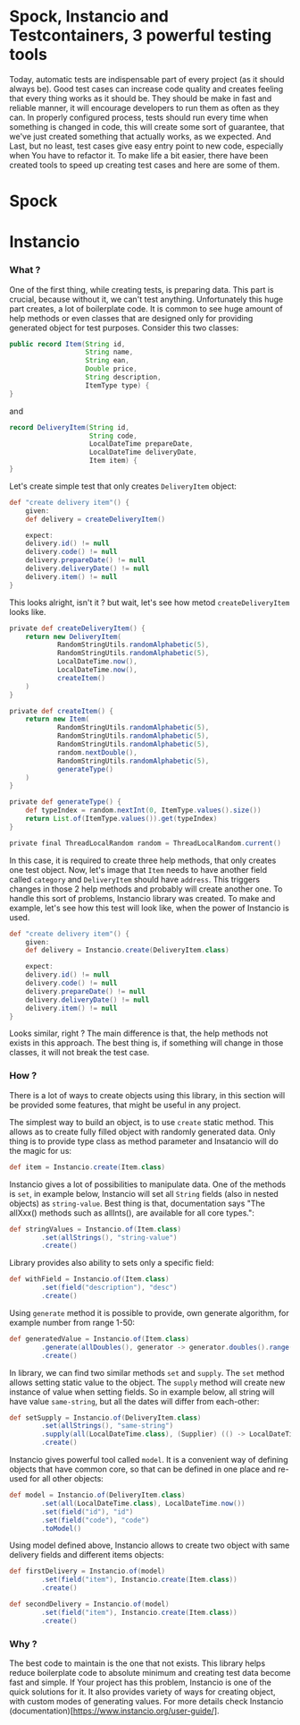 # Spock, Instancio and Testcontainers, 3 powerful testing tools

Today, automatic tests are indispensable part of every project (as it should always be). Good test cases can increase
code quality and creates feeling that every thing works as it should be. They should be make in fast and reliable
manner, it will encourage developers to run them as often as they can. In properly configured process, tests should
run every time when something is changed in code, this will create some sort of guarantee, that we've just created
something that actually works, as we expected. And Last, but no least, test cases give easy entry point to new code,
especially when You have to refactor it. To make life a bit easier, there have been created tools to speed up creating
test cases and here are some of them.

# Spock

# Instancio

### What ?

One of the first thing, while creating tests, is preparing data. This part is crucial, because without it, we can't test
anything. Unfortunately this huge part creates, a lot of boilerplate code. It is common to see huge amount of help
methods or even classes that are designed only for providing generated object for test purposes. Consider this two
classes:

```java
public record Item(String id,
                   String name,
                   String ean,
                   Double price,
                   String description,
                   ItemType type) {
}
```

and

```java
record DeliveryItem(String id,
                    String code,
                    LocalDateTime prepareDate,
                    LocalDateTime deliveryDate,
                    Item item) {
}
```

Let's create simple test that only creates `DeliveryItem` object:

```groovy
def "create delivery item"() {
    given:
    def delivery = createDeliveryItem()

    expect:
    delivery.id() != null
    delivery.code() != null
    delivery.prepareDate() != null
    delivery.deliveryDate() != null
    delivery.item() != null
}
```

This looks alright, isn't it ? but wait, let's see how metod `createDeliveryItem` looks like.

```groovy
private def createDeliveryItem() {
    return new DeliveryItem(
            RandomStringUtils.randomAlphabetic(5),
            RandomStringUtils.randomAlphabetic(5),
            LocalDateTime.now(),
            LocalDateTime.now(),
            createItem()
    )
}

private def createItem() {
    return new Item(
            RandomStringUtils.randomAlphabetic(5),
            RandomStringUtils.randomAlphabetic(5),
            RandomStringUtils.randomAlphabetic(5),
            random.nextDouble(),
            RandomStringUtils.randomAlphabetic(5),
            generateType()
    )
}

private def generateType() {
    def typeIndex = random.nextInt(0, ItemType.values().size())
    return List.of(ItemType.values()).get(typeIndex)
}

private final ThreadLocalRandom random = ThreadLocalRandom.current()
```

In this case, it is required to create three help methods, that only creates one test object. Now, let's image
that `Item` needs to have another field called `category` and `DeliveryItem` should have `address`. This triggers
changes
in those 2 help methods and probably will create another one. To handle this sort of problems, Instancio library was
created. To make and example, let's see how this test will look like, when the power of Instancio is used.

```groovy
def "create delivery item"() {
    given:
    def delivery = Instancio.create(DeliveryItem.class)

    expect:
    delivery.id() != null
    delivery.code() != null
    delivery.prepareDate() != null
    delivery.deliveryDate() != null
    delivery.item() != null
}
```

Looks similar, right ? The main difference is that, the help methods not exists in this approach. The best thing is, if
something will change in those classes, it will not break the test case.

### How ?

There is a lot of ways to create objects using this library, in this section will be provided some features, that
might be useful in any project.

The simplest way to build an object, is to use `create` static method. This allows as to create fully filled object with
randomly generated data. Only thing is to provide type class as method parameter and Insatancio will do the magic for
us:

```groovy
def item = Instancio.create(Item.class)
```

Instancio gives a lot of possibilities to manipulate data. One of the methods is `set`, in example below, Instancio
will set all `String` fields (also in nested objects) as `string-value`. Best thing is that, documentation says "The
allXxx() methods such as allInts(), are available for all core types.":

```groovy
def stringValues = Instancio.of(Item.class)
        .set(allStrings(), "string-value")
        .create()
```

Library provides also ability to sets only a specific field:

```groovy
def withField = Instancio.of(Item.class)
        .set(field("description"), "desc")
        .create()
```

Using `generate` method it is possible to provide, own generate algorithm, for example number from range 1-50:

```groovy
def generatedValue = Instancio.of(Item.class)
        .generate(allDoubles(), generator -> generator.doubles().range(1D, 50D))
        .create()
```

In library, we can find two similar methods `set` and `supply`. The `set` method allows setting static value to the
object. The `supply` method will create new instance of value when setting fields. So in example below, all string will
have value `same-string`, but all the dates will differ from each-other:

```groovy
def setSupply = Instancio.of(DeliveryItem.class)
        .set(allStrings(), "same-string")
        .supply(all(LocalDateTime.class), (Supplier) (() -> LocalDateTime.now()))
        .create()
```

Instancio gives powerful tool called `model`. It is a convenient way of defining objects that have common core, so that
can be defined in one place and re-used for all other objects:

```groovy
def model = Instancio.of(DeliveryItem.class)
        .set(all(LocalDateTime.class), LocalDateTime.now())
        .set(field("id"), "id")
        .set(field("code"), "code")
        .toModel()
```

Using model defined above, Instancio allows to create two object with same delivery fields and different items objects:

```groovy
def firstDelivery = Instancio.of(model)
        .set(field("item"), Instancio.create(Item.class))
        .create()

def secondDelivery = Instancio.of(model)
        .set(field("item"), Instancio.create(Item.class))
        .create()
```

### Why ?

The best code to maintain is the one that not exists. This library helps reduce boilerplate code to absolute minimum
and creating test data become fast and simple. If Your project has this problem, Instancio is one of the quick
solutions for it. It also provides variety of ways for creating object, with custom modes of generating values. For more
details check Instancio (documentation)[https://www.instancio.org/user-guide/].